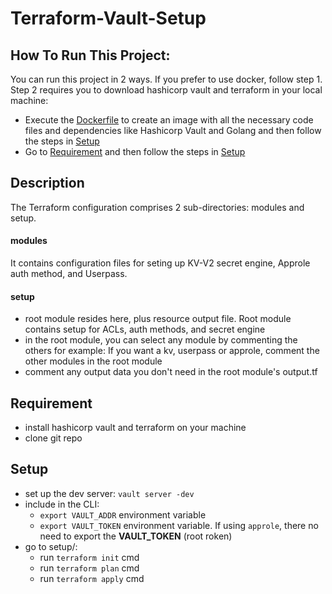 # Terraform-Vault-Setup

## How To Run This Project:
You can run this project in 2 ways. If you prefer to use docker, follow step 1. Step 2 requires you to download hashicorp vault and terraform in your local machine:
- Execute the [Dockerfile](./Dockerfile) to create an image with all the necessary code files and dependencies like Hashicorp Vault and Golang and then follow the steps in [Setup](#setup-1)
- Go to [Requirement](#requirement) and then follow the steps in [Setup](#setup-1)

## Description
The Terraform configuration comprises 2 sub-directories: modules and setup.

#### modules
It contains configuration files for seting up KV-V2 secret engine, Approle auth method, and Userpass. 

#### setup
- root module resides here, plus resource output file. Root module contains setup for ACLs, auth methods, and secret engine
- in the root module, you can select any module by commenting the others for example: If you want a kv, userpass or approle, comment the other modules in the root module
- comment any output data you don't need in the root module's output.tf

## Requirement
- install hashicorp vault and terraform on your machine
- clone git repo

## Setup
- set up the dev server: `vault server -dev`
- include in the CLI:
    - `export VAULT_ADDR` environment variable
    - `export VAULT_TOKEN` environment variable. If using `approle`, there no need to export the **VAULT_TOKEN** (root roken)
- go to setup/:
    - run `terraform init` cmd
    - run `terraform plan` cmd
    - run `terraform apply` cmd